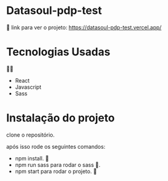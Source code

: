 # Datasoul-pdp-test
:tada: link para ver o projeto:
https://datasoul-pdp-test.vercel.app/


# Tecnologias Usadas
👨‍💻 
- React
- Javascript
- Sass

# Instalação do projeto
clone o repositório.

após isso rode os seguintes comandos:
- npm install. :wrench:
- npm run sass para rodar o sass :art:.
- npm start para rodar o projeto. :rocket:





